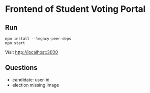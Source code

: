 # Frontend of Student Voting Portal

## Run
```shell
npm install --legacy-peer-deps
npm start
```

Visit [http://localhost:3000](http://localhost:3000)

## Questions
- candidate: user-id
- election missing image